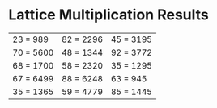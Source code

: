 # Lattice Multiplication Results

|   |   |   |
|---|---|---|
| 23 = 989 | 82 = 2296 | 45 = 3195 |
| 70 = 5600 | 48 = 1344 | 92 = 3772 |
| 68 = 1700 | 58 = 2320 | 35 = 1295 |
| 67 = 6499 | 88 = 6248 | 63 = 945 |
| 35 = 1365 | 59 = 4779 | 85 = 1445 |
